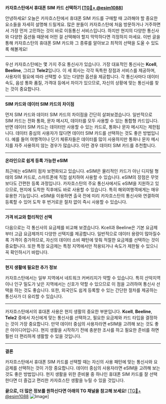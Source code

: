 **카자흐스탄에서 휴대폰 SIM 카드 선택하기 [[TG💪+ @esim1088](https://t.me/s/esim1088)]**

안녕하세요! 오늘은 카자흐스탄에서 휴대폰 SIM 카드를 구매할 때 고려해야 할 중요한 요소들을 자세히 설명해 드릴게요. 많은 분들이 카자흐스탄에 처음 방문하거나 거주하면서 가장 먼저 고민하는 것이 바로 이동통신 서비스입니다. 하지만 현지의 다양한 통신사와 다양한 옵션들 때문에 어떤 걸 선택해야 할지 막막하다면 걱정하지 마세요. 이번 글을 통해 카자흐스탄의 휴대폰 SIM 카드와 그 종류를 알아보고 최적의 선택을 도울 수 있도록 해볼게요!

---

우선 카자흐스탄에는 몇 가지 주요 통신사가 있습니다. 가장 대표적인 통신사는 **Kcell**, **Beeline**, 그리고 **Tele2**입니다. 이 세 회사는 각각 독특한 장점과 서비스를 제공하며, 사용자의 필요에 따라 선택할 수 있는 다양한 옵션을 제공합니다. 각 통신사마다 데이터 속도, 음성 통화 품질, 가격대 등에서 차이가 있으므로, 자신의 상황에 맞는 통신사를 찾는 것이 중요합니다.

---

**SIM 카드와 데이터 SIM 카드의 차이점**

먼저 SIM 카드와 데이터 SIM 카드의 차이점을 간단히 살펴보겠습니다. 일반적으로 SIM 카드는 전화 통화, 문자 메시지, 데이터를 모두 사용할 수 있는 통합형 카드입니다. 반면 데이터 SIM 카드는 데이터만 사용할 수 있는 카드로, 통화나 문자 메시지는 제한됩니다. 데이터 중심의 사용자가 많다면 데이터 SIM 카드를 선택하는 것도 좋은 방법입니다. 예를 들어 여행객이나 단기 체류자들은 데이터를 많이 사용하지만 통화나 문자 메시지를 자주 사용하지 않는 경우가 많습니다. 이런 경우 데이터 SIM 카드를 추천합니다.

---

**온라인으로 쉽게 등록 가능한 eSIM**

최근에는 eSIM이 점차 보편화되고 있습니다. eSIM은 물리적인 카드가 아닌 디지털 형태의 SIM 카드로, 스마트폰에 직접 설치하여 사용할 수 있습니다. eSIM의 장점은 무엇보다도 간편한 등록 과정입니다. 카자흐스탄의 주요 통신사에서도 eSIM을 지원하고 있으므로, 현지에 도착한 직후에도 바로 사용할 수 있습니다. 특히 해외여행객에게는 매우 유용한 기능입니다. eSIM을 이용하면 출국 전에 미리 카자흐스탄의 통신사와 연결하여 등록할 수 있어 도착 후 번거로운 절차 없이 즉시 사용할 수 있습니다.

---

**가격 비교와 합리적인 선택**

다음으로는 각 통신사의 요금제를 비교해 보겠습니다. Kcell과 Beeline은 기본 요금제부터 고급 요금제까지 다양한 선택지를 제공합니다. 일반적으로 데이터 용량이 많아질수록 가격이 증가하므로, 자신의 데이터 소비 패턴에 맞춰 적절한 요금제를 선택하는 것이 중요합니다. 또한 특정 요금제는 특정 지역에서만 적용되거나 속도가 제한될 수 있으니 꼭 확인하시기 바랍니다.

---

**현지 생활에 필요한 추가 정보**

카자흐스탄에서는 일부 지역에서 네트워크 커버리지가 약할 수 있습니다. 특히 산악지역이나 인구 밀도가 낮은 지역에서는 신호가 약할 수 있으므로 이 점을 고려하여 통신사 선택을 하는 것도 좋습니다. 또한, 외국인도 쉽게 등록할 수 있는 간단한 절차를 제공하는 통신사가 더 유리할 수 있습니다.

---

카자흐스탄에서의 휴대폰 사용은 현지 생활의 중요한 부분입니다. **Kcell**, **Beeline**, **Tele2** 중에서 자신에게 맞는 통신사를 선택하고, 필요한 요금제와 카드 타입을 결정하는 것이 가장 중요합니다. 만약 데이터 중심의 사용자라면 eSIM을 고려해 보는 것도 좋은 아이디어입니다. 현지 생활을 시작하기 전에 충분한 조사를 하고 필요한 준비를 하면 훨씬 더 편리하게 생활할 수 있을 것입니다.

---

**결론**

카자흐스탄에서 휴대폰 SIM 카드를 선택할 때는 자신의 사용 패턴에 맞는 통신사와 요금제를 선택하는 것이 가장 중요합니다. 데이터 중심의 사용자라면 eSIM을 고려해 보는 것도 좋은 방법입니다. 현지 생활을 위한 준비물 중 하나인 휴대폰 SIM 카드를 잘 선택한다면 더 즐겁고 편리한 카자흐스탄 생활을 누릴 수 있을 것입니다. 

**끝으로, 더 많은 정보를 원하신다면 아래의 TG 채널을 참고해 보세요!** [[TG💪+ @esim1088](https://t.me/s/esim1088) ![Image](https://i.postimg.cc/Y0z9fWf4/image.png)]